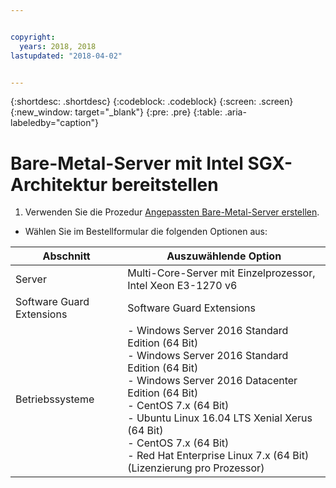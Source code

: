 ```yaml
---


copyright:
  years: 2018, 2018
lastupdated: "2018-04-02"


---
```


{:shortdesc: .shortdesc}
{:codeblock: .codeblock}
{:screen: .screen}
{:new_window: target="_blank"}
{:pre: .pre}
{:table: .aria-labeledby="caption"}

# Bare-Metal-Server mit Intel SGX-Architektur bereitstellen
1. Verwenden Sie die Prozedur [Angepassten Bare-Metal-Server erstellen](../bare-metal/baremetal-provision.html). 
* Wählen Sie im Bestellformular die folgenden Optionen aus: 

|Abschnitt|Auszuwählende Option
|------|------|
|Server|Multi-Core-Server mit Einzelprozessor,<br> Intel Xeon E3-1270 v6|
|Software Guard Extensions|Software Guard Extensions|
|Betriebssysteme|- Windows Server 2016 Standard Edition (64 Bit)<br>- Windows Server 2016 Standard Edition (64 Bit)<br> - Windows Server 2016 Datacenter Edition (64 Bit) <br>- CentOS 7.x (64 Bit) <br> - Ubuntu Linux 16.04 LTS Xenial Xerus (64 Bit)<br>- CentOS 7.x (64 Bit) <br>- Red Hat Enterprise Linux 7.x (64 Bit) (Lizenzierung pro Prozessor)|
